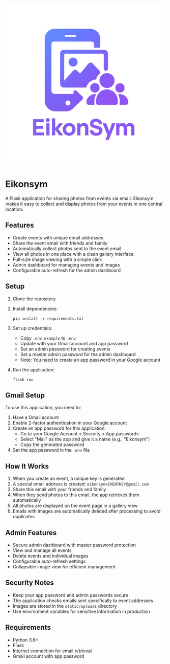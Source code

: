 ![Eikonsym Logo](static/eikonsym_icon-512.png)

# Eikonsym

A Flask application for sharing photos from events via email. Eikonsym makes it easy to collect and display photos from your events in one central location.

## Features

- Create events with unique email addresses
- Share the event email with friends and family
- Automatically collect photos sent to the event email
- View all photos in one place with a clean gallery interface
- Full-size image viewing with a simple click
- Admin dashboard for managing events and images
- Configurable auto-refresh for the admin dashboard

## Setup

1. Clone the repository
2. Install dependencies:
   ```
   pip install -r requirements.txt
   ```
3. Set up credentials:
   - Copy `.env.example` to `.env`
   - Update with your Gmail account and app password
   - Set an admin password for creating events
   - Set a master admin password for the admin dashboard
   - Note: You need to create an app password in your Google account

4. Run the application:
   ```
   flask run
   ```

## Gmail Setup

To use this application, you need to:

1. Have a Gmail account
2. Enable 2-factor authentication in your Google account
3. Create an app password for this application:
   - Go to your Google Account > Security > App passwords
   - Select "Mail" as the app and give it a name (e.g., "Eikonsym")
   - Copy the generated password
4. Set the app password in the `.env` file

## How It Works

1. When you create an event, a unique key is generated
2. A special email address is created: `eikonsym+EVENTKEY@gmail.com`
3. Share this email with your friends and family
4. When they send photos to this email, the app retrieves them automatically
5. All photos are displayed on the event page in a gallery view
6. Emails with images are automatically deleted after processing to avoid duplicates

## Admin Features

- Secure admin dashboard with master password protection
- View and manage all events
- Delete events and individual images
- Configurable auto-refresh settings
- Collapsible image view for efficient management

## Security Notes

- Keep your app password and admin passwords secure
- The application checks emails sent specifically to event addresses
- Images are stored in the `static/uploads` directory
- Use environment variables for sensitive information in production

## Requirements

- Python 3.6+
- Flask
- Internet connection for email retrieval
- Gmail account with app password
